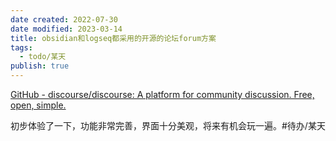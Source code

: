 ```yaml
---
date created: 2022-07-30
date modified: 2023-03-14
title: obsidian和logseq都采用的开源的论坛forum方案
tags:
  - todo/某天
publish: true
---
```


[GitHub - discourse/discourse: A platform for community discussion. Free, open, simple.](https://github.com/discourse/discourse)

初步体验了一下，功能非常完善，界面十分美观，将来有机会玩一遍。#待办/某天